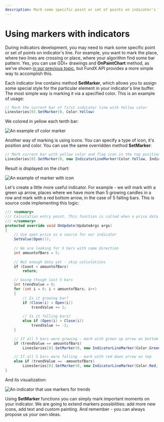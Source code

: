 ```yaml
---
description: Mark some specific point or set of points on indicator's line
---
```


# Using markers with indicators

During indicators development, you may need to mark some specific point or set of points on indicator's line. For example, you want to mark the place, where two lines are crossing or place, where your algorithm find some bar pattern. Yes, you can use GDI+ drawings and **OnPaintChart** method, as we've shown [in our previous topic](indicator-with-custom-painting-gdi.md), but FundX API provides a more simple way to accomplish this.

Each indicator line contains method **SetMarker**, which allows you to assign some special style for the particular element in your indicator's line buffer. The most simple way is marking it via a specified color. This is an example of usage:

```csharp
// Mark the current bar of first indicator line with Yellow color
LinesSeries[0].SetMarker(0, Color.Yellow)
```

We colored in yellow each tenth bar:

![An example of color marker](../.gitbook/assets/each10.png)

Another way of marking is using icons. You can specify a type of icon, it's position and color. You can use the same overridden method **SetMarker**:

```csharp
// Mark current bar with yellow color and flag icon in the top position
LinesSeries[0].SetMarker(0, new IndicatorLineMarker(Color.Yellow, IndicatorLineMarkerIconType.Flag));
```

Result is displayed on the chart:

![An example of marker with icon](../.gitbook/assets/each10-flag.png)

Let's create a little more useful indicator. For example - we will mark with a green up arrow, places where we have more than 5 growing candles in a row and mark with a red bottom arrow, in the case of 5 falling bars. This is source code implementing this logic:

```csharp
/// <summary>
/// Calculation entry point. This function is called when a price data updates. 
/// </summary>
protected override void OnUpdate(UpdateArgs args)
{
    // Use open price as a source for our indicator
    SetValue(Open());
    
    // We are looking for 5 bars with same direction
    int amountofBars = 5;
            
    // Not enough data yet - skip calculations
    if (Count < amountofBars)
        return;

    // Going though last 5 bars
    int trendValue = 0;
    for (int i = 0; i < amountofBars; i++)
    {
        // Is it growing bar?
        if (Close(i) > Open(i))
            trendValue += 1;
                
        // Is it falling bars?
        else if (Open(i) > Close(i))
            trendValue += -1;
    }

    // If all 5 bars were growing - mark with green up arrow on bottom
    if (trendValue == amountofBars)
        LinesSeries[0].SetMarker(0, new IndicatorLineMarker(Color.Green, bottomIcon: IndicatorLineMarkerIconType.UpArrow));

    // If all 5 bars were falling - mark with red down arrow on top
    else if (trendValue == -amountofBars)
        LinesSeries[0].SetMarker(0, new IndicatorLineMarker(Color.Red, upperIcon: IndicatorLineMarkerIconType.DownArrow));
}
```

And its visualization:

![An indicator that use markers for trends](../.gitbook/assets/full-code.png)

Using **SetMarker** functions you can simply mark important moments on your indicator. We are going to extend markers possibilities: add more new icons, add text and custom painting. And remember - you can always propose us your own ideas.
